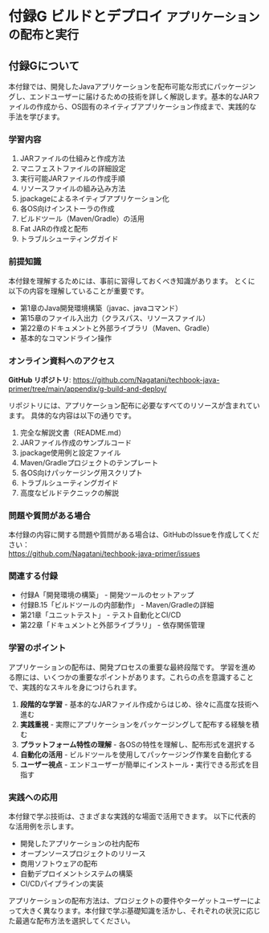 # <b>付録G</b> <span>ビルドとデプロイ</span> <small>アプリケーションの配布と実行</small>

## 付録Gについて

本付録では、開発したJavaアプリケーションを配布可能な形式にパッケージングし、エンドユーザーに届けるための技術を詳しく解説します。基本的なJARファイルの作成から、OS固有のネイティブアプリケーション作成まで、実践的な手法を学びます。

### 学習内容

1. JARファイルの仕組みと作成方法
2. マニフェストファイルの詳細設定
3. 実行可能JARファイルの作成手順
4. リソースファイルの組み込み方法
5. jpackageによるネイティブアプリケーション化
6. 各OS向けインストーラの作成
7. ビルドツール（Maven/Gradle）の活用
8. Fat JARの作成と配布
9. トラブルシューティングガイド

### 前提知識

本付録を理解するためには、事前に習得しておくべき知識があります。
とくに以下の内容を理解していることが重要です。

- 第1章のJava開発環境構築（javac、javaコマンド）
- 第15章のファイル入出力（クラスパス、リソースファイル）
- 第22章のドキュメントと外部ライブラリ（Maven、Gradle）
- 基本的なコマンドライン操作

### オンライン資料へのアクセス

**GitHub リポジトリ**: https://github.com/Nagatani/techbook-java-primer/tree/main/appendix/g-build-and-deploy/

リポジトリには、アプリケーション配布に必要なすべてのリソースが含まれています。
具体的な内容は以下の通りです。

1. 完全な解説文書（README.md）
2. JARファイル作成のサンプルコード
3. jpackage使用例と設定ファイル
4. Maven/Gradleプロジェクトのテンプレート
5. 各OS向けパッケージング用スクリプト
6. トラブルシューティングガイド
7. 高度なビルドテクニックの解説

### 問題や質問がある場合

本付録の内容に関する問題や質問がある場合は、GitHubのIssueを作成してください：<br>
https://github.com/Nagatani/techbook-java-primer/issues

### 関連する付録

- 付録A「開発環境の構築」 - 開発ツールのセットアップ
- 付録B.15「ビルドツールの内部動作」 - Maven/Gradleの詳細
- 第21章「ユニットテスト」 - テスト自動化とCI/CD
- 第22章「ドキュメントと外部ライブラリ」 - 依存関係管理

### 学習のポイント

アプリケーションの配布は、開発プロセスの重要な最終段階です。
学習を進める際には、いくつかの重要なポイントがあります。これらの点を意識することで、実践的なスキルを身につけられます。

1. **段階的な学習** - 基本的なJARファイル作成からはじめ、徐々に高度な技術へ進む
2. **実践重視** - 実際にアプリケーションをパッケージングして配布する経験を積む
3. **プラットフォーム特性の理解** - 各OSの特性を理解し、配布形式を選択する
4. **自動化の活用** - ビルドツールを使用してパッケージング作業を自動化する
5. **ユーザー視点** - エンドユーザーが簡単にインストール・実行できる形式を目指す

### 実践への応用

本付録で学ぶ技術は、さまざまな実践的な場面で活用できます。
以下に代表的な活用例を示します。

- 開発したアプリケーションの社内配布
- オープンソースプロジェクトのリリース
- 商用ソフトウェアの配布
- 自動デプロイメントシステムの構築
- CI/CDパイプラインの実装

アプリケーションの配布方法は、プロジェクトの要件やターゲットユーザーによって大きく異なります。本付録で学ぶ基礎知識を活かし、それぞれの状況に応じた最適な配布方法を選択してください。
